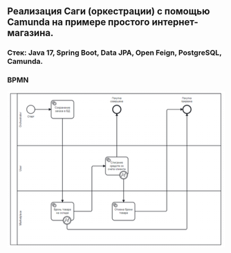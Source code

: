 <h2>Реализация Саги (оркестрации) с помощью Camunda на примере простого интернет-магазина.</h2>
<h3>Стек: Java 17, Spring Boot, Data JPA, Open Feign, PostgreSQL, Camunda.</h3>
<h3>BPMN</h3>

![BPMN-схема](https://github.com/valentinkd3/orchestrator_camunda/blob/master/img/bpmn.png)
